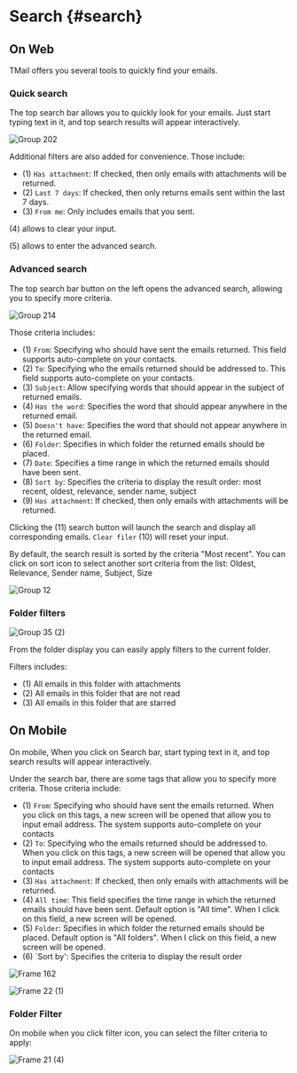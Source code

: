 # Search {#search}

## On Web

TMail offers you several tools to quickly find your emails.

### Quick search

The top search bar allows you to quickly look for your emails. Just start typing text in it, and top search results will appear interactively.

![Group 202](https://github.com/user-attachments/assets/9cda735f-9533-4513-853d-b45b08540e82)

Additional filters are also added for convenience. Those include:

 - (1) `Has attachment`: If checked, then only emails with attachments will be returned.
 - (2) `Last 7 days`: If checked, then only returns emails sent within the last 7 days.
 - (3) `From me`: Only includes emails that you sent.

(4) allows to clear your input.

(5) allows to enter the advanced search.


### Advanced search

The top search bar button on the left opens the advanced search, allowing you to specify more criteria.

![Group 214](https://github.com/user-attachments/assets/c54c2780-dd2b-479b-bb71-a782401d9634)

Those criteria includes:

 - (1) `From`: Specifying who should have sent the emails returned. This field supports auto-complete on your contacts.
 - (2) `To`: Specifying who the emails returned should be addressed to. This field supports auto-complete on your contacts.
 - (3) `Subject`: Allow specifying words that should appear in the subject of returned emails.
 - (4) `Has the word`: Specifies the word that should appear anywhere in the returned email.
 - (5) `Doesn't have`: Specifies the word that should not appear anywhere in the returned email.
 - (6) `Folder`: Specifies in which folder the returned emails should be placed.
 - (7) `Date`: Specifies a time range in which the returned emails should have been sent.
 - (8) `Sort by`: Specifies the criteria to display the result order: most recent, oldest, relevance, sender name, subject 
 - (9) `Has attachment`: If checked, then only emails with attachments will be returned.

Clicking the (11) search button will launch the search and display all corresponding emails. `Clear filer` (10) will reset your input.

By default, the search result is sorted by the criteria "Most recent". You can click on sort icon to select another sort criteria from the list: Oldest, Relevance, Sender name, Subject, Size 

![Group 12](https://github.com/user-attachments/assets/52fd5008-a2c7-4065-a8d8-89df69251a8a)


### Folder filters

![Group 35 (2)](https://github.com/user-attachments/assets/318ae15f-a9ac-447d-b0f2-26d5d5748946)

From the folder display you can easily apply filters to the current folder.

Filters includes:

 - (1) All emails in this folder with attachments
 - (2) All emails in this folder that are not read
 - (3) All emails in this folder that are starred


## On Mobile

On mobile, When you click on Search bar, start typing text in it, and top search results will appear interactively.

 Under the search bar, there are some tags that allow you to specify more criteria. Those criteria include:

 - (1) `From`: Specifying who should have sent the emails returned. When you click on this tags, a new screen will be opened that allow you to input email address. The system supports auto-complete on your contacts
 - (2) `To`: Specifying who the emails returned should be addressed to. When you click on this tags, a new screen will be opened that allow you to input email address. The system supports auto-complete on your contacts
 - (3) `Has attachment`: If checked, then only emails with attachments will be returned.
 - (4) `All time`: This field specifies the time range in which the returned emails should have been sent. Default option is "All time". When I click on this field, a new screen will be opened.
 - (5) `Folder`: Specifies in which folder the returned emails should be placed. Default option is "All folders". When I click on this field, a new screen will be opened.
 - (6) `Sort by':  Specifies the criteria to display the result order

![Frame 162](https://github.com/linagora/tmail-flutter/assets/68209176/af0a4d8d-2272-4e49-901a-18e40f9ebc5d)

![Frame 22 (1)](https://github.com/user-attachments/assets/eba5f489-57f9-4491-9d7a-eee7c25cba1f)

### Folder Filter 
On mobile when you click filter icon, you can select the filter criteria to apply:

![Frame 21 (4)](https://github.com/user-attachments/assets/4eec908e-b0ec-42d3-a793-e86b36a31847)



